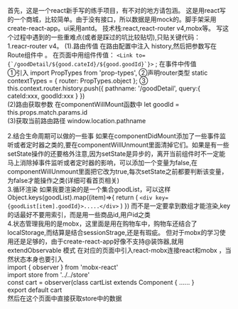 首先，这是一个react新手写的练手项目，有不对的地方请包涵。
这是用react写的一个商城，比较简单。由于没有接口，所以数据是用mock的。脚手架采用create-react-app。ui采用antd。
技术栈:react,react-router v4,mobx等。
写这个过程中遇到的一些重难点(或者是踩过的坑比较贴切),只贴关键代码：<br/>
1.reacr-router v4。
(1).路由传值
在路由配置中注入 history,然后把参数写在Route组件中
 <Route path="/goodDetail/:cateId/:id" component={GoodDetail} />。
 在页面中用<Link>组件传值：
 ```<Link to={`/goodDetail/${good.cateId}/${good.goodId}`}>``` ;
 在事件中传值<br/>
 ①引入 import PropTypes from 'prop-types',
 ②声明router类型 static contextTypes = {
        router: PropTypes.object
  };
 ③ this.context.router.history.push({
            pathname: '/goodDetail',
            query:{
              cateId:xxx,
              goodId:xxx
            }
        })<br/>
(2)路由获取参数
在componentWillMount函数中
 let goodId = this.props.match.params.id<br/>
(3)获取当前路由路径
window.location.pathname<br/>

2.结合生命周期可以做的一些事
如果在componentDidMount添加了一些事件监听或者定时器之类的,要在componentWillUnmount里面清掉它们。如果是有一些setState操作的还要格外注意,因为setState是异步的，离开当前组件时不一定能马上消除掉事件监听或者定时器的影响，可以添加一个变量为false,在componentWillUnmount里面把它改为true,每次setState之前都要判断该变量，为false才能操作之类(详细可看首页相关)<br/>
3.循环渲染
如果我要渲染的是一个集合goodList，可以这样 
Object.keys(goodList).map((item)=>{
  return (
    ```<div key={goodList[item].goodId}>.....</div>```
  )
})
而不是一定要拿到数组才能渲染,key的话最好不要用索引，而是用一些商品id,用户id之类<br/>
4.状态管理我用的是mobx，这里面是用在购物车中，购物车还结合了localStorage,而结算是结合sessionStrage,还是有瑕疵。
但对于mobx的学习使用还是足够的，由于create-react-app好像不支持@装饰器,就用
 extendObservable 模式
 在对应的页面中引入react-mobx连接react和mobx ，当然状态本身也要引入<br/>
import { observer } from 'mobx-react'<br/>
import store from '../../store'<br/>
const cart = observer(class cartList extends Component {
  ......
}<br/>
export default cart<br/>
然后在这个页面中直接获取store中的数据